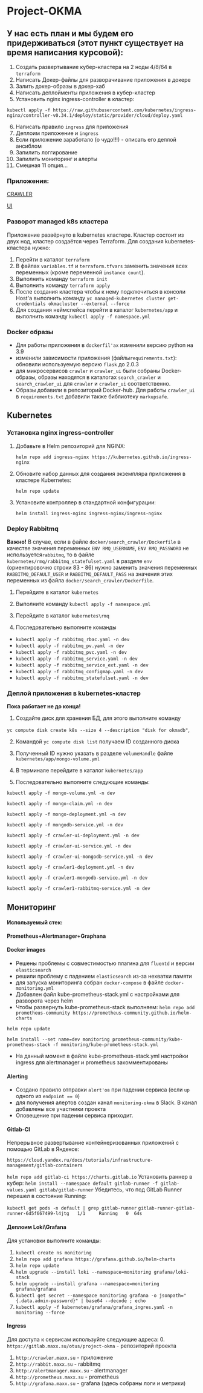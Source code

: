 # Project-OKMA
## У нас есть план и мы будем его придерживаться (этот пункт существует на время написания курсовой):

1. Создать развертывание кубер-кластера на 2 ноды 4/8/64 в `terraform`
2. Написать Докер-файлы для разворачивание приложения в докере
3. Залить докер-образы в докер-хаб
4. Написать деплойменты приложения в кубер-кластер
5. Установить nginx ingress-controller в кластер:

`kubectl apply -f https://raw.githubusercontent.com/kubernetes/ingress-nginx/controller-v0.34.1/deploy/static/provider/cloud/deploy.yaml`

6. Написать правило `ingress` для приложения
7. Деплоим приложение и `ingress`
8. Если приложение заработало (о чудо!!!) - описать его деплой ансиблом
9. Запилить логгирование
10. Запилить мониторинг и алерты
11. Смешная 11 опция...

### Приложения:
[CRAWLER](https://github.com/express42/search_engine_crawler)

[UI](https://github.com/express42/search_engine_ui)

### Разворот managed k8s кластера

Приложение развёрнуто в kubernetes кластере. Кластер состоит из двух нод, кластер создаётся через Terraform. Для
создания kubernetes-кластера нужно:

1. Перейти в каталог `terraform`
2. В файлах `variables.tf` и `terraform.tfvars` заменить значения всех переменных (кроме переменной `instance count`).
3. Выполнить команду `terraform init`
4. Выполнить команду `terraform apply`
5. После создания кластера чтобы к нему подключиться в консоли Host'a выполнить команду 
   `yc managed-kubernetes cluster get-credentials okmacluster --external --force`
6. Для создания неймспейса перейти в каталог `kubernetes/app` и выполнить команду `kubectl apply -f namespace.yml`

### Docker образы

* Для работы приложения в `dockerfil'ах` изменили версию python на 3.9
* изменили зависимости приложения (файлы`requirements.txt`): обновили используемую версию `flask` до 2.0.3
* для микросервисов `crawler` и `crawler_ui` были собраны Docker-образы, образы находятся в каталогах `search_crawler`  и `search_crawler_ui` для    `crawler` и `crawler_ui` соответственно.
* Образы добавили в репозиторий Docker-hub. Для работы `crawler_ui` в `requirements.txt` добавили также библиотеку `markupsafe`.

## Kubernetes

### Установка nginx ingress-controller

1. Добавьте в Helm репозиторий для NGINX:

    `helm repo add ingress-nginx https://kubernetes.github.io/ingress-nginx`

2. Обновите набор данных для создания экземпляра приложения в кластере Kubernetes:

    `helm repo update`

3. Установите контроллер в стандартной конфигурации:

    `helm install ingress-nginx ingress-nginx/ingress-nginx`

### Deploy Rabbitmq

**Важно!** В случае, если в файле `docker/search_crawler/Dockerfile` в качестве значения переменных `ENV RMQ_USERNAME`,
`ENV RMQ_PASSWORD` не используется`rabbitmq`, то в файле `kubernetes/rmq/rabbitmq_statefulset.yaml` в разделе `env`
(ориентировочно строки 83 - 86) нужно заменить значения переменных `RABBITMQ_DEFAULT_USER` и `RABBITMQ_DEFAULT_PASS` на
значения этих переменных из файла `docker/search_crawler/Dockerfile`.

1. Перейдите в каталог `kubernetes`

2. Выполните команду `kubectl apply -f namespace.yml`

3. Перейдите в каталог `kubernetes\rmq`

4. Последовательно выполните команды

  * `kubectl apply -f rabbitmq_rbac.yaml -n dev`
  * `kubectl apply -f rabbitmq_pv.yaml -n dev`
  * `kubectl apply -f rabbitmq_pvc.yaml -n dev`
  * `kubectl apply -f rabbitmq_service.yaml -n dev`
  * `kubectl apply -f rabbitmq_service_ext.yaml -n dev`
  * `kubectl apply -f rabbitmq_configmap.yaml -n dev`
  * `kubectl apply -f rabbitmq_statefulset.yaml -n dev`

### Деплой приложения в kubernetes-кластер

**Пока работает не до конца!**

1. Создайте диск для хранения БД, для этого выполните команду

  `yc compute disk create k8s --size 4 --description "disk for okmadb"`,

2. Командой `yc compute disk list` получаем ID созданного диска

3. Полученный ID нужно указать в разделе `volumeHandle` файле `kubernetes/app/mongo-volume.yml`

4. В терминале перейдите в каталог `kubernetes/app`

5. Последовательно выполните следующие команды:

  `kubectl apply -f mongo-volume.yml -n dev`

  `kubectl apply -f mongo-claim.yml -n dev`

  `kubectl apply -f mongo-deployment.yml -n dev`

  `kubectl apply -f mongodb-service.yml -n dev`

  `kubectl apply -f crawler-ui-deployment.yml -n dev`

  `kubectl apply -f crawler-ui-service.yml -n dev`

  `kubectl apply -f crawler-ui-mongodb-service.yml -n dev`

  `kubectl apply -f crawler1-deployment.yml -n dev`

  `kubectl apply -f crawler1-mongodb-service.yml -n dev`

  `kubectl apply -f crawler1-rabbitmq-service.yml -n dev`


## Мониторинг
#### Используемый стек:

**Prometheus+Alertmanager+Graphana**

#### Docker images
 * Решены проблемы с совместимостью плагина для `fluentd` и версии `elasticsearch`
 * решили проблему с падением `elasticsearch` из-за нехватки памяти
 * для запуска мониторинга собран `docker-compose` в файле `docker-monitoring.yml`
 * Добавлен файл kube-prometheus-stack.yml с настройками для разворота через helm
 * Чтобы развернуть kube-prometheus-stack выполняем:
 `helm repo add prometheus-community https://prometheus-community.github.io/helm-charts`
 
 `helm repo update`
 
`helm install --set name=dev monitoring prometheus-community/kube-prometheus-stack -f monitoring/kube-prometheus-stack.yml`
 
 * На данный момент в файле kube-prometheus-stack.yml настройки ingress для alertmanager и prometheus закомментированы
<!-- Деплоймент для кубер кластера пока не готов -->

#### Alerting

  * Создано правило отправки `alert'ов` при падении сервиса (если `up` одного из `endpoint == 0`)
  * для получения алертов создан канал `monitoring-okma` в Slack. В канал добавлены все участники проекта
  * Оповещение при падении сервиса приходит.


#### Gitlab-CI
Непрерывное развертывание контейнеризованных приложений с помощью GitLab в Яндексе:

`https://cloud.yandex.ru/docs/tutorials/infrastructure-management/gitlab-containers`

`helm repo add gitlab-ci https://charts.gitlab.io`
Установить раннер в кубер:
`helm install --namespace default gitlab-runner -f gitlab-values.yaml gitlab/gitlab-runner`
Убедитесь, что под GitLab Runner перешел в состояние Running:

`kubectl get pods -n default | grep gitlab-runner`
`gitlab-runner-gitlab-runner-6d5f667499-l4jtg   1/1     Running   0  64s`


#### Деплоим Loki\Grafana
Для установки выполните команды:
1. `kubectl create ns monitoring`
2. `helm repo add grafana https://grafana.github.io/helm-charts`
3. `helm repo update`
4. `helm upgrade --install loki --namespace=monitoring grafana/loki-stack`
5. `helm upgrade --install grafana --namespace=monitoring grafana/grafana`
6. `kubectl get secret --namespace monitoring grafana -o jsonpath="{.data.admin-password}" | base64 --decode ; echo`
7. `kubectl apply -f kubernetes/grafana/grafana_ingres.yaml -n monitoring --force`

#### Ingress
Для доступа к сервисам используйте следующие адреса:
0. `https://gitlab.maxx.su/otus/project-okma` - репозиторий проекта
1. `http://crawler.maxx.su` - приложение
2. `http://rabbit.maxx.su` - rabbitmq
3. `http://alertmanager.maxx.su` - alertmanager
4. `http://prometheus.maxx.su` - prometheus
5. `http://grafana.maxx.su` - grafana (здесь собраны логи и метрики)

